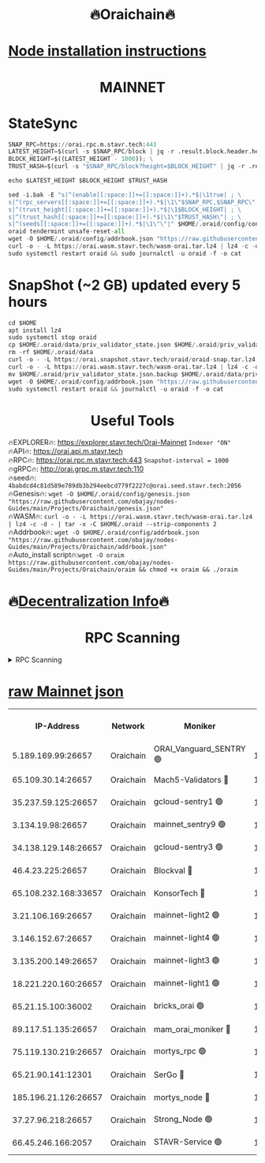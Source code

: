 <h1 align="center"> 🔥Oraichain🔥</h1>

[Node installation instructions](https://github.com/obajay/nodes-Guides/tree/main/Projects/Oraichain)
=
<h1 align="center"> MAINNET</h1>

# StateSync
```python
SNAP_RPC=https://orai.rpc.m.stavr.tech:443
LATEST_HEIGHT=$(curl -s $SNAP_RPC/block | jq -r .result.block.header.height); \
BLOCK_HEIGHT=$((LATEST_HEIGHT - 1000)); \
TRUST_HASH=$(curl -s "$SNAP_RPC/block?height=$BLOCK_HEIGHT" | jq -r .result.block_id.hash)

echo $LATEST_HEIGHT $BLOCK_HEIGHT $TRUST_HASH

sed -i.bak -E "s|^(enable[[:space:]]+=[[:space:]]+).*$|\1true| ; \
s|^(rpc_servers[[:space:]]+=[[:space:]]+).*$|\1\"$SNAP_RPC,$SNAP_RPC\"| ; \
s|^(trust_height[[:space:]]+=[[:space:]]+).*$|\1$BLOCK_HEIGHT| ; \
s|^(trust_hash[[:space:]]+=[[:space:]]+).*$|\1\"$TRUST_HASH\"| ; \
s|^(seeds[[:space:]]+=[[:space:]]+).*$|\1\"\"|" $HOME/.oraid/config/config.toml
oraid tendermint unsafe-reset-all
wget -O $HOME/.oraid/config/addrbook.json "https://raw.githubusercontent.com/obajay/nodes-Guides/main/Projects/Oraichain/addrbook.json"
curl -o - -L https://orai.wasm.stavr.tech/wasm-orai.tar.lz4 | lz4 -c -d - | tar -x -C $HOME/.oraid --strip-components 2
sudo systemctl restart oraid && sudo journalctl -u oraid -f -o cat
```
# SnapShot (~2 GB) updated every 5 hours
```python
cd $HOME
apt install lz4
sudo systemctl stop oraid
cp $HOME/.oraid/data/priv_validator_state.json $HOME/.oraid/priv_validator_state.json.backup
rm -rf $HOME/.oraid/data
curl -o - -L https://orai.snapshot.stavr.tech/oraid/oraid-snap.tar.lz4 | lz4 -c -d - | tar -x -C $HOME/.oraid --strip-components 2
curl -o - -L https://orai.wasm.stavr.tech/wasm-orai.tar.lz4 | lz4 -c -d - | tar -x -C $HOME/.oraid --strip-components 2
mv $HOME/.oraid/priv_validator_state.json.backup $HOME/.oraid/data/priv_validator_state.json
wget -O $HOME/.oraid/config/addrbook.json "https://raw.githubusercontent.com/obajay/nodes-Guides/main/Projects/Oraichain/addrbook.json"
sudo systemctl restart oraid && journalctl -u oraid -f -o cat
```

 <h1 align="center"> Useful Tools</h1>

🔥EXPLORER🔥:     https://explorer.stavr.tech/Orai-Mainnet        `Indexer "ON"` \
🔥API🔥:          https://orai.api.m.stavr.tech \
🔥RPC🔥:          https://orai.rpc.m.stavr.tech:443              `Snapshot-interval = 1000` \
🔥gRPC🔥:         http://orai.grpc.m.stavr.tech:110 \
🔥seed🔥:      `4babdcd4c81d589e789db3b294eebcd779f2227c@orai.seed.stavr.tech:2056` \
🔥Genesis🔥:   `wget -O $HOME/.oraid/config/genesis.json "https://raw.githubusercontent.com/obajay/nodes-Guides/main/Projects/Oraichain/genesis.json"` \
🔥WASM🔥:      `curl -o - -L https://orai.wasm.stavr.tech/wasm-orai.tar.lz4 | lz4 -c -d - | tar -x -C $HOME/.oraid --strip-components 2` \
🔥Addrbook🔥:  `wget -O $HOME/.oraid/config/addrbook.json "https://raw.githubusercontent.com/obajay/nodes-Guides/main/Projects/Oraichain/addrbook.json"` \
🔥Auto_install script🔥:`wget -O oraim https://raw.githubusercontent.com/obajay/nodes-Guides/main/Projects/Oraichain/oraim && chmod +x oraim && ./oraim`

🔥[Decentralization Info](https://github.com/obajay/StateSync-snapshots/tree/main/Projects/Oraichain/Decentralization)🔥
=
<h1 align="center"> RPC Scanning</h1>

<details>
<summary>RPC Scanning</summary>

<h2 align="center"> We scan nodes in real time every 4 hours. And we provide the final result of RPC endpoints.
We cannot influence the operation of these nodes in any way. </h2>


```python
If Voting Power is higher than 0 --> then the Node is a validator of the network and may be subject to attack and be a potential threat to the chain.
```
```python
We marked such validators with a red symbol
```

</details>

[raw Mainnet json](https://rpc-check.oraim.stavr.tech/oraim/rpc-oraim-result.json)
=


<table><tr><th>IP-Address</th><th>Network</th><th>Moniker</th><th>Latest Block Height</th><th>Earliest Block Height</th><th>Catching Up</th><th>Tx Index</th><th>Voting Power</th><th>Scan Time</th></tr><tr><td>5.189.169.99:26657</td><td>Oraichain</td><td>ORAI_Vanguard_SENTRY 🟢</td><td>16089153</td><td>0</td><td>False</td><td>on</td><td>0</td><td>2024-03-06T19:43:39.603656293UTC</td></tr><tr><td>65.109.30.14:26657</td><td>Oraichain</td><td>Mach5-Validators 🔴</td><td>16089163</td><td>0</td><td>False</td><td>off</td><td>644</td><td>2024-03-06T19:44:30.749051618UTC</td></tr><tr><td>35.237.59.125:26657</td><td>Oraichain</td><td>gcloud-sentry1 🟢</td><td>16089153</td><td>1</td><td>False</td><td>on</td><td>0</td><td>2024-03-06T19:43:36.766600523UTC</td></tr><tr><td>3.134.19.98:26657</td><td>Oraichain</td><td>mainnet_sentry9 🟢</td><td>16089157</td><td>1</td><td>False</td><td>on</td><td>0</td><td>2024-03-06T19:44:03.631987072UTC</td></tr><tr><td>34.138.129.148:26657</td><td>Oraichain</td><td>gcloud-sentry3 🟢</td><td>16089160</td><td>1</td><td>False</td><td>on</td><td>0</td><td>2024-03-06T19:44:18.621223232UTC</td></tr><tr><td>46.4.23.225:26657</td><td>Oraichain</td><td>Blockval 🔴</td><td>16089164</td><td>10774049</td><td>False</td><td>off</td><td>277290</td><td>2024-03-06T19:44:35.589395228UTC</td></tr><tr><td>65.108.232.168:33657</td><td>Oraichain</td><td>KonsorTech 🔴</td><td>16089153</td><td>14344801</td><td>False</td><td>off</td><td>50588</td><td>2024-03-06T19:43:36.141236162UTC</td></tr><tr><td>3.21.106.169:26657</td><td>Oraichain</td><td>mainnet-light2 🟢</td><td>16089156</td><td>15275144</td><td>False</td><td>on</td><td>0</td><td>2024-03-06T19:43:56.824277335UTC</td></tr><tr><td>3.146.152.67:26657</td><td>Oraichain</td><td>mainnet-light4 🟢</td><td>16089158</td><td>15275144</td><td>False</td><td>on</td><td>0</td><td>2024-03-06T19:44:08.374431799UTC</td></tr><tr><td>3.135.200.149:26657</td><td>Oraichain</td><td>mainnet-light3 🟢</td><td>16089159</td><td>15275144</td><td>False</td><td>on</td><td>0</td><td>2024-03-06T19:44:11.113867295UTC</td></tr><tr><td>18.221.220.160:26657</td><td>Oraichain</td><td>mainnet-light1 🟢</td><td>16089160</td><td>15643601</td><td>False</td><td>on</td><td>0</td><td>2024-03-06T19:44:15.886426681UTC</td></tr><tr><td>65.21.15.100:36002</td><td>Oraichain</td><td>bricks_orai 🟢</td><td>16089164</td><td>15848470</td><td>False</td><td>on</td><td>0</td><td>2024-03-06T19:44:35.346221567UTC</td></tr><tr><td>89.117.51.135:26657</td><td>Oraichain</td><td>mam_orai_moniker 🔴</td><td>16089153</td><td>15951001</td><td>False</td><td>on</td><td>5</td><td>2024-03-06T19:43:37.075371530UTC</td></tr><tr><td>75.119.130.219:26657</td><td>Oraichain</td><td>mortys_rpc 🟢</td><td>16089162</td><td>15960001</td><td>False</td><td>on</td><td>0</td><td>2024-03-06T19:44:26.021897987UTC</td></tr><tr><td>65.21.90.141:12301</td><td>Oraichain</td><td>SerGo 🔴</td><td>16089161</td><td>15989161</td><td>False</td><td>off</td><td>1</td><td>2024-03-06T19:44:20.977952563UTC</td></tr><tr><td>185.196.21.126:26657</td><td>Oraichain</td><td>mortys_node 🔴</td><td>16089153</td><td>16058801</td><td>False</td><td>on</td><td>168575</td><td>2024-03-06T19:43:39.888486760UTC</td></tr><tr><td>37.27.96.218:26657</td><td>Oraichain</td><td>Strong_Node 🟢</td><td>16089164</td><td>16086201</td><td>False</td><td>on</td><td>0</td><td>2024-03-06T19:44:35.993480049UTC</td></tr><tr><td>66.45.246.166:2057</td><td>Oraichain</td><td>STAVR-Service 🟢</td><td>16089162</td><td>16088201</td><td>False</td><td>on</td><td>0</td><td>2024-03-06T19:44:25.728381177UTC</td></tr></table>
